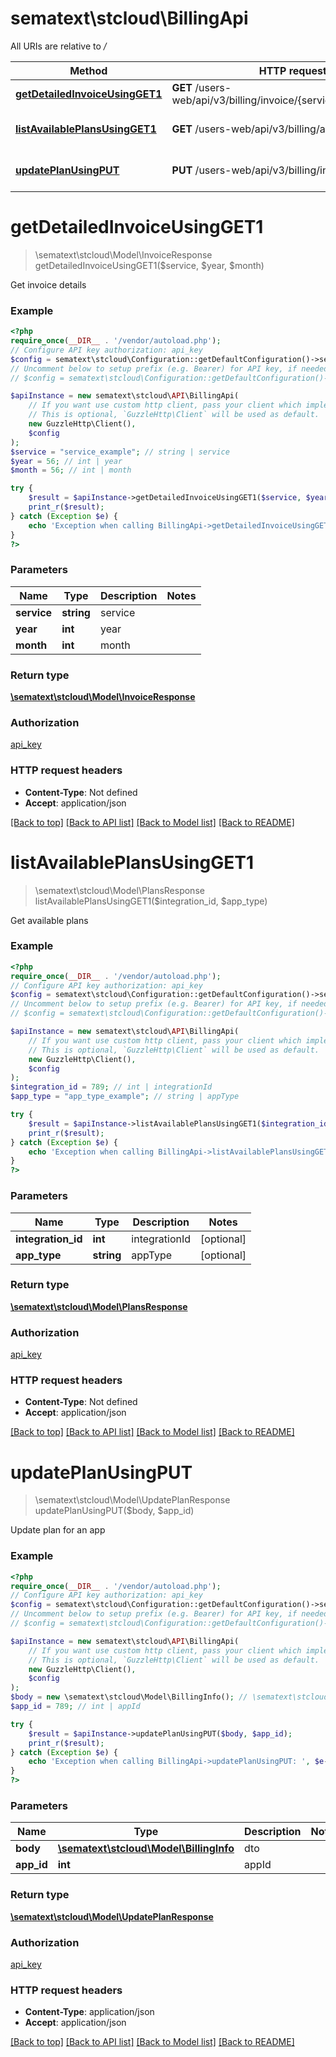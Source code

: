 # sematext\stcloud\BillingApi

All URIs are relative to */*

| Method                                                                       | HTTP request                                                       | Description            |
| ---------------------------------------------------------------------------- | ------------------------------------------------------------------ | ---------------------- |
| [**getDetailedInvoiceUsingGET1**](BillingApi.md#getdetailedinvoiceusingget1) | **GET** /users-web/api/v3/billing/invoice/{service}/{year}/{month} | Get invoice details    |
| [**listAvailablePlansUsingGET1**](BillingApi.md#listavailableplansusingget1) | **GET** /users-web/api/v3/billing/availablePlans                   | Get available plans    |
| [**updatePlanUsingPUT**](BillingApi.md#updateplanusingput)                   | **PUT** /users-web/api/v3/billing/info/{appId}                     | Update plan for an app |

# **getDetailedInvoiceUsingGET1**

> \sematext\stcloud\Model\InvoiceResponse getDetailedInvoiceUsingGET1($service, $year, $month)

Get invoice details

### Example

```php
<?php
require_once(__DIR__ . '/vendor/autoload.php');
// Configure API key authorization: api_key
$config = sematext\stcloud\Configuration::getDefaultConfiguration()->setApiKey('Authorization', 'YOUR_API_KEY');
// Uncomment below to setup prefix (e.g. Bearer) for API key, if needed
// $config = sematext\stcloud\Configuration::getDefaultConfiguration()->setApiKeyPrefix('Authorization', 'Bearer');

$apiInstance = new sematext\stcloud\API\BillingApi(
    // If you want use custom http client, pass your client which implements `GuzzleHttp\ClientInterface`.
    // This is optional, `GuzzleHttp\Client` will be used as default.
    new GuzzleHttp\Client(),
    $config
);
$service = "service_example"; // string | service
$year = 56; // int | year
$month = 56; // int | month

try {
    $result = $apiInstance->getDetailedInvoiceUsingGET1($service, $year, $month);
    print_r($result);
} catch (Exception $e) {
    echo 'Exception when calling BillingApi->getDetailedInvoiceUsingGET1: ', $e->getMessage(), PHP_EOL;
}
?>
```

### Parameters

| Name        | Type       | Description | Notes |
| ----------- | ---------- | ----------- | ----- |
| **service** | **string** | service     |
| **year**    | **int**    | year        |
| **month**   | **int**    | month       |

### Return type

[**\sematext\stcloud\Model\InvoiceResponse**](../Model/InvoiceResponse.md)

### Authorization

[api_key](../../README.md#api_key)

### HTTP request headers

- **Content-Type**: Not defined
- **Accept**: application/json

[[Back to top]](#) [[Back to API list]](../../README.md#documentation-for-api-endpoints) [[Back to Model list]](../../README.md#documentation-for-models) [[Back to README]](../../README.md)

# **listAvailablePlansUsingGET1**

> \sematext\stcloud\Model\PlansResponse listAvailablePlansUsingGET1($integration_id, $app_type)

Get available plans

### Example

```php
<?php
require_once(__DIR__ . '/vendor/autoload.php');
// Configure API key authorization: api_key
$config = sematext\stcloud\Configuration::getDefaultConfiguration()->setApiKey('Authorization', 'YOUR_API_KEY');
// Uncomment below to setup prefix (e.g. Bearer) for API key, if needed
// $config = sematext\stcloud\Configuration::getDefaultConfiguration()->setApiKeyPrefix('Authorization', 'Bearer');

$apiInstance = new sematext\stcloud\API\BillingApi(
    // If you want use custom http client, pass your client which implements `GuzzleHttp\ClientInterface`.
    // This is optional, `GuzzleHttp\Client` will be used as default.
    new GuzzleHttp\Client(),
    $config
);
$integration_id = 789; // int | integrationId
$app_type = "app_type_example"; // string | appType

try {
    $result = $apiInstance->listAvailablePlansUsingGET1($integration_id, $app_type);
    print_r($result);
} catch (Exception $e) {
    echo 'Exception when calling BillingApi->listAvailablePlansUsingGET1: ', $e->getMessage(), PHP_EOL;
}
?>
```

### Parameters

| Name               | Type       | Description   | Notes      |
| ------------------ | ---------- | ------------- | ---------- |
| **integration_id** | **int**    | integrationId | [optional] |
| **app_type**       | **string** | appType       | [optional] |

### Return type

[**\sematext\stcloud\Model\PlansResponse**](../Model/PlansResponse.md)

### Authorization

[api_key](../../README.md#api_key)

### HTTP request headers

- **Content-Type**: Not defined
- **Accept**: application/json

[[Back to top]](#) [[Back to API list]](../../README.md#documentation-for-api-endpoints) [[Back to Model list]](../../README.md#documentation-for-models) [[Back to README]](../../README.md)

# **updatePlanUsingPUT**

> \sematext\stcloud\Model\UpdatePlanResponse updatePlanUsingPUT($body, $app_id)

Update plan for an app

### Example

```php
<?php
require_once(__DIR__ . '/vendor/autoload.php');
// Configure API key authorization: api_key
$config = sematext\stcloud\Configuration::getDefaultConfiguration()->setApiKey('Authorization', 'YOUR_API_KEY');
// Uncomment below to setup prefix (e.g. Bearer) for API key, if needed
// $config = sematext\stcloud\Configuration::getDefaultConfiguration()->setApiKeyPrefix('Authorization', 'Bearer');

$apiInstance = new sematext\stcloud\API\BillingApi(
    // If you want use custom http client, pass your client which implements `GuzzleHttp\ClientInterface`.
    // This is optional, `GuzzleHttp\Client` will be used as default.
    new GuzzleHttp\Client(),
    $config
);
$body = new \sematext\stcloud\Model\BillingInfo(); // \sematext\stcloud\Model\BillingInfo | dto
$app_id = 789; // int | appId

try {
    $result = $apiInstance->updatePlanUsingPUT($body, $app_id);
    print_r($result);
} catch (Exception $e) {
    echo 'Exception when calling BillingApi->updatePlanUsingPUT: ', $e->getMessage(), PHP_EOL;
}
?>
```

### Parameters

| Name       | Type                                                               | Description | Notes |
| ---------- | ------------------------------------------------------------------ | ----------- | ----- |
| **body**   | [**\sematext\stcloud\Model\BillingInfo**](../Model/BillingInfo.md) | dto         |
| **app_id** | **int**                                                            | appId       |

### Return type

[**\sematext\stcloud\Model\UpdatePlanResponse**](../Model/UpdatePlanResponse.md)

### Authorization

[api_key](../../README.md#api_key)

### HTTP request headers

- **Content-Type**: application/json
- **Accept**: application/json

[[Back to top]](#) [[Back to API list]](../../README.md#documentation-for-api-endpoints) [[Back to Model list]](../../README.md#documentation-for-models) [[Back to README]](../../README.md)
